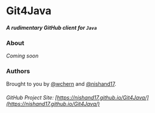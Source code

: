 # Git4Java
#### *A rudimentary GitHub client for `Java`*

### About
*Coming soon*

### Authors
Brought to you by [@wchern](https://github.com/wchern) and [@nishand17](https://github.com/nishand17).

###### GitHub Project Site: [https://nishand17.github.io/Git4Java/](https://nishand17.github.io/Git4Java/)
